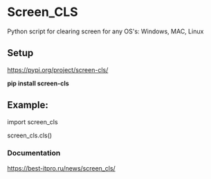 # Screen_CLS
Python script for clearing screen for any OS's: Windows, MAC, Linux

## Setup
https://pypi.org/project/screen-cls/

**pip install screen-cls**

## Example:
import screen_cls

screen_cls.cls()

### Documentation
https://best-itpro.ru/news/screen_cls/
